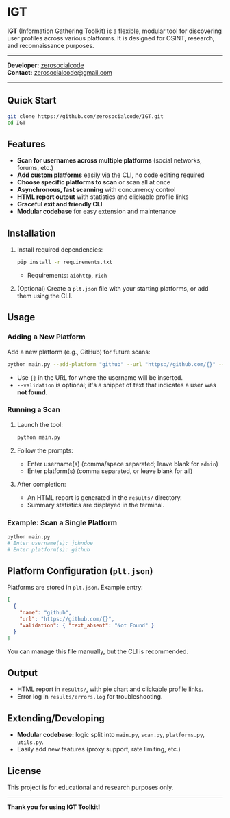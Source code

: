 # IGT

**IGT** (Information Gathering Toolkit) is a flexible, modular tool for discovering user profiles across various platforms. It is designed for OSINT, research, and reconnaissance purposes.

---

**Developer:** [zerosocialcode](https://github.com/zerosocialcode)  
**Contact:** zerosocialcode@gmail.com

---

## Quick Start

```sh
git clone https://github.com/zerosocialcode/IGT.git
cd IGT
```

## Features

- **Scan for usernames across multiple platforms** (social networks, forums, etc.)
- **Add custom platforms** easily via the CLI, no code editing required
- **Choose specific platforms to scan** or scan all at once
- **Asynchronous, fast scanning** with concurrency control
- **HTML report output** with statistics and clickable profile links
- **Graceful exit and friendly CLI**
- **Modular codebase** for easy extension and maintenance

## Installation

1. Install required dependencies:
    ```sh
    pip install -r requirements.txt
    ```
    - Requirements: `aiohttp`, `rich`

2. (Optional) Create a `plt.json` file with your starting platforms, or add them using the CLI.

## Usage

### Adding a New Platform

Add a new platform (e.g., GitHub) for future scans:
```sh
python main.py --add-platform "github" --url "https://github.com/{}" --validation "Not Found"
```
- Use `{}` in the URL for where the username will be inserted.
- `--validation` is optional; it's a snippet of text that indicates a user was **not found**.

### Running a Scan

1. Launch the tool:
    ```sh
    python main.py
    ```

2. Follow the prompts:
   - Enter username(s) (comma/space separated; leave blank for `admin`)
   - Enter platform(s) (comma separated, or leave blank for all)

3. After completion:
    - An HTML report is generated in the `results/` directory.
    - Summary statistics are displayed in the terminal.

### Example: Scan a Single Platform

```sh
python main.py
# Enter username(s): johndoe
# Enter platform(s): github
```

## Platform Configuration (`plt.json`)

Platforms are stored in `plt.json`. Example entry:
```json
[
  {
    "name": "github",
    "url": "https://github.com/{}",
    "validation": { "text_absent": "Not Found" }
  }
]
```
You can manage this file manually, but the CLI is recommended.

## Output

- HTML report in `results/`, with pie chart and clickable profile links.
- Error log in `results/errors.log` for troubleshooting.

## Extending/Developing

- **Modular codebase:** logic split into `main.py`, `scan.py`, `platforms.py`, `utils.py`.
- Easily add new features (proxy support, rate limiting, etc.)

## License

This project is for educational and research purposes only.

---

**Thank you for using IGT Toolkit!**
